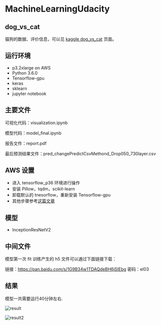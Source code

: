 # MachineLearningUdacity
## dog_vs_cat

猫狗的数据、评价信息，可以见 [kaggle dog_vs_cat](https://www.kaggle.com/c/dogs-vs-cats-redux-kernels-edition) 页面。

## 运行环境
- p3.2xlarge on AWS
- Python 3.6.0
- Tensorflow-gpu
- keras
- sklearn
- jupyter notebook

## 主要文件

可视化代码：visualization.ipynb

模型代码：model_final.ipynb

报告文件：report.pdf

最后预测结果文件：pred_changePredictCsvMethond_Drop050_730layer.csv


## AWS 设置

- 进入 tensorflow_p36 环境进行操作
- 安装 Pillow，tqdm，scikit-learn
- 卸载默认的 tnesorflow，重新安装 Tensorflow-gpu
- 其他步骤参考[这篇文章](https://zhuanlan.zhihu.com/p/33176260)

## 模型
- InceptionResNetV2

## 中间文件

模型第一次 fit 训练产生的 h5 文件可以通过下面链接下载：

链接：https://pan.baidu.com/s/1G9B34w1TDAQdeBH6jSIEbg 密码：el03

## 结果

模型一共需要运行40分钟左右.

![result](https://note.youdao.com/yws/public/resource/5ec4832fbee107e8f067dd386dd72a8a/xmlnote/01EBD793AC624717B8E21F8B2C6A8536/21705)

![result2](https://note.youdao.com/yws/public/resource/5ec4832fbee107e8f067dd386dd72a8a/xmlnote/2B8ED995EEE746758A940F1C9CE18A8B/21708)
